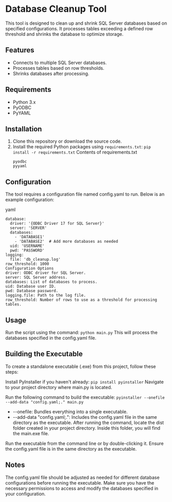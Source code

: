 # Database Cleanup Tool

This tool is designed to clean up and shrink SQL Server databases based on specified configurations. It processes tables exceeding a defined row threshold and shrinks the database to optimize storage.

## Features

- Connects to multiple SQL Server databases.
- Processes tables based on row thresholds.
- Shrinks databases after processing.

## Requirements

- Python 3.x
- PyODBC
- PyYAML

## Installation

1. Clone this repository or download the source code.
2. Install the required Python packages using `requirements.txt`:
```pip install -r requirements.txt```
    Contents of requirements.txt
    ``` 
    pyodbc
    pyyaml
    ```
## Configuration
The tool requires a configuration file named config.yaml to run. Below is an example configuration:

yaml
```
database:
  driver: '{ODBC Driver 17 for SQL Server}'
  server: 'SERVER'
  databases:
    - 'DATABASE1'
    - 'DATABASE2'  # Add more databases as needed
  uid: 'USERNAME'
  pwd: 'PASSWORD'
logging:
  file: 'db_cleanup.log'
row_threshold: 1000
Configuration Options
driver: ODBC driver for SQL Server.
server: SQL Server address.
databases: List of databases to process.
uid: Database user ID.
pwd: Database password.
logging.file: Path to the log file.
row_threshold: Number of rows to use as a threshold for processing tables.
```
## Usage
Run the script using the command: ```python main.py```
This will process the databases specified in the config.yaml file.

## Building the Executable
To create a standalone executable (.exe) from this project, follow these steps:

Install PyInstaller if you haven't already: ```pip install pyinstaller```
Navigate to your project directory where main.py is located.

Run the following command to build the executable: ```pyinstaller --onefile --add-data "config.yaml;." main.py```
- --onefile: Bundles everything into a single executable.
- --add-data "config.yaml;.": Includes the config.yaml file in the same directory as the executable.
After running the command, locate the dist folder created in your project directory. Inside this folder, you will find the main.exe file.

Run the executable from the command line or by double-clicking it. Ensure the config.yaml file is in the same directory as the executable.

## Notes
The config.yaml file should be adjusted as needed for different database configurations before running the executable.
Make sure you have the necessary permissions to access and modify the databases specified in your configuration.